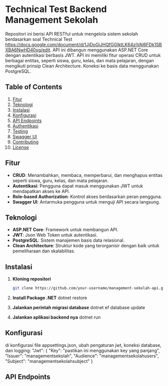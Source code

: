 # Technical Test Backend Management Sekolah
Repositori ini berisi API RESTful untuk mengelola sistem sekolah berdasarkan soal Technical Test https://docs.google.com/document/d/1JjDoGiJHQfGGIktLK64zjVAl6FDk1SBXBA6NwHD40sg/edit. API ini dibangun menggunakan ASP.NET Core dengan autentikasi berbasis JWT. API ini memiliki fitur operasi CRUD untuk berbagai entitas, seperti siswa, guru, kelas, dan mata pelajaran, dengan mengikuti prinsip Clean Architecture. Koneksi ke basis data menggunakan PostgreSQL.

## Table of Contents

1. [Fitur](#fitur)
2. [Teknologi](#teknologi)
3. [Instalasi](#instalasi)
4. [Konfigurasi](#konfigurasi)
5. [API Endpoints](#api-endpoints)
6. [Authentikasi](#authentikasi)
7. [Testing](#testing)
8. [Swagger UI](#swagger-ui)
9. [Contributing](#contributing)
10. [License](#license)

## Fitur

- **CRUD**: Menambahkan, membaca, memperbarui, dan menghapus entitas seperti siswa, guru, kelas, dan mata pelajaran.
- **Autentikasi**: Pengguna dapat masuk menggunakan JWT untuk mendapatkan akses ke API.
- **Role-based Authorization**: Kontrol akses berdasarkan peran pengguna.
- **Swagger UI**: Antarmuka pengguna untuk menguji API secara langsung.

## Teknologi

- **ASP.NET Core**: Framework untuk membangun API.
- **JWT**: Json Web Token untuk autentikasi.
- **PostgreSQL**: Sistem manajemen basis data relasional.
- **Clean Architecture**: Struktur kode yang terorganisir dengan baik untuk pemeliharaan dan skalabilitas.

## Instalasi

1. **Kloning repositori**

   ```bash
   git clone https://github.com/your-username/management-sekolah-api.git
2. **Install Package .NET**
   dotnet restore

3. **Jalankan perintah migrasi database**
   dotnet ef database update

4. **Jalankan aplikasi backend nya**
   dotnet run

## Konfigurasi

di konfigurasi file appsettings.json, ubah pengaturan jwt, koneksi database, dan logging:
"Jwt": {
  "Key": "pastikan ini menggunakan key yang panjang",
  "Issuer": "managementsekolah",
  "Audience": "managementsekolahusers",
  "Subject": "managementsekolahsubject"
}

## API Endpoints



